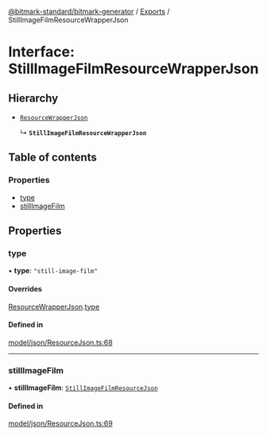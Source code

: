 [@bitmark-standard/bitmark-generator](../API.md) / [Exports](../modules.md) / StillImageFilmResourceWrapperJson

# Interface: StillImageFilmResourceWrapperJson

## Hierarchy

- [`ResourceWrapperJson`](ResourceWrapperJson.md)

  ↳ **`StillImageFilmResourceWrapperJson`**

## Table of contents

### Properties

- [type](StillImageFilmResourceWrapperJson.md#type)
- [stillImageFilm](StillImageFilmResourceWrapperJson.md#stillImageFilm)

## Properties

### type

• **type**: ``"still-image-film"``

#### Overrides

[ResourceWrapperJson](ResourceWrapperJson.md).[type](ResourceWrapperJson.md#type)

#### Defined in

[model/json/ResourceJson.ts:68](https://github.com/getMoreBrain/bitmark-generator/blob/416295c/src/model/json/ResourceJson.ts#L68)

___

### stillImageFilm

• **stillImageFilm**: [`StillImageFilmResourceJson`](StillImageFilmResourceJson.md)

#### Defined in

[model/json/ResourceJson.ts:69](https://github.com/getMoreBrain/bitmark-generator/blob/416295c/src/model/json/ResourceJson.ts#L69)
